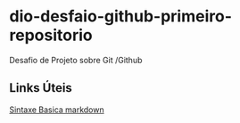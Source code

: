 # dio-desfaio-github-primeiro-repositorio
Desafio de Projeto sobre Git /Github

## Links Úteis

[Sintaxe Basica markdown](https://www.markdownguide.org/)

